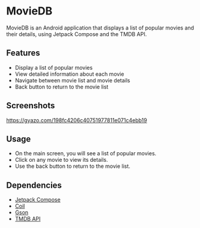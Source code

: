 # MovieDB

MovieDB is an Android application that displays a list of popular movies and their details,
using Jetpack Compose and the TMDB API.

## Features

- Display a list of popular movies
- View detailed information about each movie
- Navigate between movie list and movie details
- Back button to return to the movie list

## Screenshots
https://gyazo.com/198fc4206c40751977811e071c4ebb19

## Usage

- On the main screen, you will see a list of popular movies.
- Click on any movie to view its details.
- Use the back button to return to the movie list.

## Dependencies

- [Jetpack Compose](https://developer.android.com/jetpack/compose)
- [Coil](https://coil-kt.github.io/coil/)
- [Gson](https://github.com/google/gson)
- [TMDB API](https://www.themoviedb.org/documentation/api)
